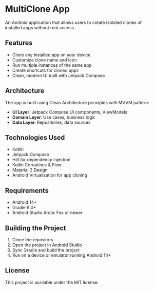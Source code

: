 # MultiClone App

An Android application that allows users to create isolated clones of installed apps without root access.

## Features

- Clone any installed app on your device
- Customize clone name and icon
- Run multiple instances of the same app
- Create shortcuts for cloned apps
- Clean, modern UI built with Jetpack Compose

## Architecture

The app is built using Clean Architecture principles with MVVM pattern:

- **UI Layer**: Jetpack Compose UI components, ViewModels
- **Domain Layer**: Use cases, business logic
- **Data Layer**: Repositories, data sources

## Technologies Used

- Kotlin
- Jetpack Compose
- Hilt for dependency injection
- Kotlin Coroutines & Flow
- Material 3 Design
- Android Virtualization for app cloning

## Requirements

- Android 14+
- Gradle 8.0+
- Android Studio Arctic Fox or newer

## Building the Project

1. Clone the repository
2. Open the project in Android Studio
3. Sync Gradle and build the project
4. Run on a device or emulator running Android 14+

## License

This project is available under the MIT license.